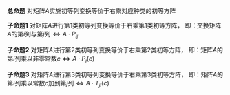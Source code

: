**总命题**
对矩阵$A$实施初等列变换等价于右乘对应种类的初等方阵

**子命题1**
对矩阵$A$进行第1类初等列变换等价于右乘第1类初等方阵，
即：交换矩阵$A$的第$i$列与第$j$列$\Leftrightarrow A\cdot P_{ij}$

**子命题2**
对矩阵$A$进行第2类初等列变换等价于右乘第2类初等方阵，
即：矩阵$A$的第$i$列乘以非零常数$c$$\Leftrightarrow A\cdot P_i(c)$

**子命题3**
对矩阵$A$进行第3类初等列变换等价于右乘第3类初等方阵，
即：矩阵$A$的第$i$列乘以常数$c$加到第$j$列$\Leftrightarrow A\cdot T_{ji}(c)$
